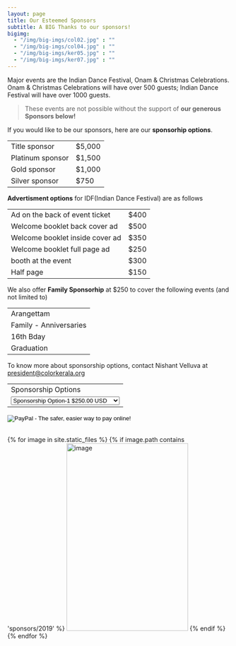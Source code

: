 ```yaml
---
layout: page
title: Our Esteemed Sponsors
subtitle: A BIG Thanks to our sponsors!
bigimg:
  - "/img/big-imgs/col02.jpg" : ""
  - "/img/big-imgs/col04.jpg" : ""
  - "/img/big-imgs/ker05.jpg" : ""
  - "/img/big-imgs/ker07.jpg" : ""
---
```

Major events are the Indian Dance Festival, Onam & Christmas Celebrations. Onam & Christmas Celebrations will have over 500 guests; Indian Dance Festival will have over 1000 guests. 

>These events are not possible without the support of **our generous Sponsors below!**

If you would like to be our sponsors, here are our **sponsorhip options**. 
<br/>
<table><tr><td>Title sponsor</td><td>$5,000</td></tr><tr><td>Platinum sponsor</td><td>$1,500</td></tr>
<tr><td>Gold sponsor</td><td>$1,000</td></tr><tr><td>Silver sponsor</td><td>$750</td></tr></table>

**Advertisment options** for IDF(Indian Dance Festival) are as follows

<table><tr><td>Ad on the back of event ticket</td><td>$400</td></tr><tr><td>
Welcome booklet back cover ad</td><td>$500</td></tr><tr><td>
Welcome booklet inside cover ad</td><td>$350</td></tr><tr><td>
Welcome booklet full page ad</td><td>$250</td></tr><tr><td>
booth at the event</td><td>$300</td></tr><tr><td>
Half page</td><td>$150</td></tr></table>

We also offer **Family Sponsorhip** at $250 to cover the following events (and not limited to)
<table><tr><td>Arangettam</td></tr><tr><td>Family - Anniversaries</td></tr><tr><td>16th Bday</td></tr><tr><td>Graduation</td></tr></table>

To know more about sponsorship options, contact Nishant Velluva at [president@colorkerala.org](mailto:president@colorkerala.org)

<form action="https://www.paypal.com/cgi-bin/webscr" method="post" target="_top">
<input type="hidden" name="cmd" value="_s-xclick">
<input type="hidden" name="hosted_button_id" value="38E8MVS458QC6">
<table>
<tr><td><input type="hidden" name="on0" value="Sponsorship Options">Sponsorship Options</td></tr><tr><td><select name="os0">
<option value="Sponsorship Option-1">Sponsorship Option-1 $250.00 USD</option>
<option value="Sponsorship Option-2">Sponsorship Option-2 $350.00 USD</option>
<option value="Sponsorship Option-3">Sponsorship Option-3 $500.00 USD</option>
<option value="Sponsorship Option-4">Sponsorship Option-4 $1,000.00 USD</option>
<option value="Silver sponsor">Silver sponsor $750.00 USD</option>
<option value="Gold sponsor">Gold sponsor $1,000.00 USD</option>
<option value="Platinum sponsor">Platinum sponsor $1,500.00 USD</option>
<option value="Title sponsor">Title sponsor $5,000.00 USD</option>
</select> </td></tr>
</table>
<input type="hidden" name="currency_code" value="USD">
<input type="image" src="https://www.paypalobjects.com/en_US/i/btn/btn_paynowCC_LG.gif" border="0" name="submit" alt="PayPal - The safer, easier way to pay online!">
<img alt="" border="0" src="https://www.paypalobjects.com/en_US/i/scr/pixel.gif" width="1" height="1">
</form>


<br>
<div id="container">
	{% for image in site.static_files %}
		{% if image.path contains 'sponsors/2019' %}
			<img src="{{ site.baseurl }}{{ image.path }}" alt="image" height="425" width="275"/>
		{% endif %}
	{% endfor %}
</div>

